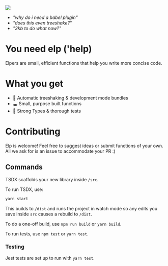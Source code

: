 ![](https://cdn.betterttv.net/emote/5ec39a9db289582eef76f733/3x.png)

  - _"why do i need a babel plugin"_
  - _"does this even treeshake?"_
  - _"3kb to do what now?"_

# You need elp ('help)

Elpers are small, efficient functions that help you write more concise code.

# What you get
- 🌳 Automatic treeshaking & development mode bundles
- 🕳️ Small, purpose built functions
- 🤝 Strong Types & thorough tests


# Contributing
Elp is welcome! Feel free to suggest ideas or submit functions of your own. All we ask for is an issue to accommodate your PR :)

## Commands

TSDX scaffolds your new library inside `/src`.

To run TSDX, use:

```bash
yarn start
```

This builds to `/dist` and runs the project in watch mode so any edits you save inside `src` causes a rebuild to `/dist`.

To do a one-off build, use `npm run build` or `yarn build`.

To run tests, use `npm test` or `yarn test`.

### Testing

Jest tests are set up to run with `yarn test`.
